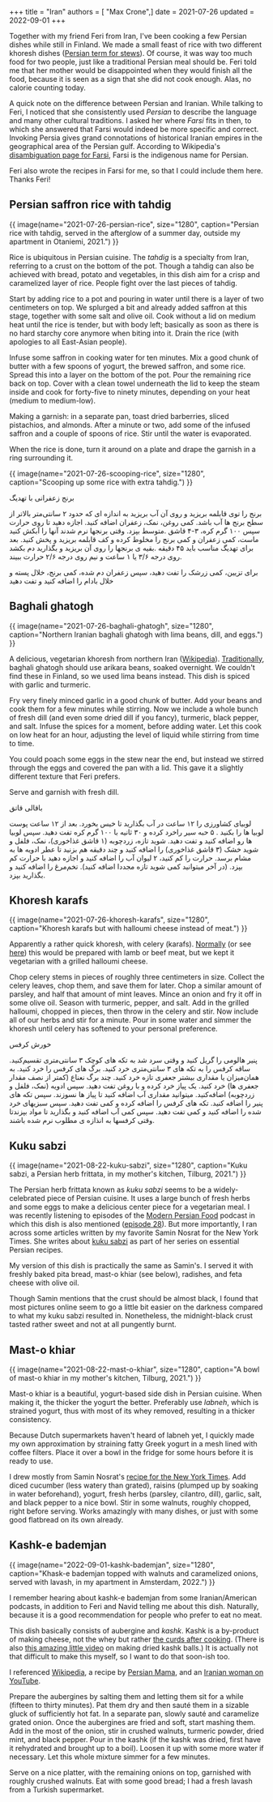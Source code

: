 +++
title = "Iran"
authors = [ "Max Crone",]
date = 2021-07-26
updated = 2022-09-01
+++


Together with my friend Feri from Iran, I've been cooking a few Persian dishes while still in Finland.
We made a small feast of rice with two different khoresh dishes ([Persian term for stews](https://en.wikipedia.org/wiki/Khoresh)).
Of course, it was way too much food for two people, just like a traditional Persian meal should be.
Feri told me that her mother would be disappointed when they would finish all the food, because it is seen as a sign that she did not cook enough.
Alas, no calorie counting today.

A quick note on the difference between Persian and Iranian.
While talking to Feri, I noticed that she consistently used *Persian* to describe the language and many other cultural traditions.
I asked her where *Farsi* fits in then, to which she answered that Farsi would indeed be more specific and correct.
Invoking Persia gives grand connotations of historical Iranian empires in the geographical area of the Persian gulf.
According to Wikipedia's [disambiguation page for Farsi](https://en.wikipedia.org/wiki/Farsi_(disambiguation)), Farsi is the indigenous name for Persian.

Feri also wrote the recipes in Farsi for me, so that I could include them here. Thanks Feri!

## Persian saffron rice with tahdig
{{ image(name="2021-07-26-persian-rice", size="1280", caption="Persian rice with tahdig, served in the afterglow of a summer day, outside my apartment in Otaniemi, 2021.") }}

Rice is ubiquitous in Persian cuisine.
The *tahdig* is a specialty from Iran, referring to a crust on the bottom of the pot.
Though a tahdig can also be achieved with bread, potato and vegetables, in this dish aim for a crisp and caramelized layer of rice.
People fight over the last pieces of tahdig.

Start by adding rice to a pot and pouring in water until there is a layer of two centimeters on top.
We splurged a bit and already added saffron at this stage, together with some salt and olive oil.
Cook without a lid on medium heat until the rice is tender, but with body left; basically as soon as there is no hard starchy core anymore when biting into it.
Drain the rice (with apologies to all East-Asian people).

Infuse some saffron in cooking water for ten minutes.
Mix a good chunk of butter with a few spoons of yogurt, the brewed saffron, and some rice.
Spread this into a layer on the bottom of the pot.
Pour the remaining rice back on top.
Cover with a clean towel underneath the lid to keep the steam inside and cook for forty-five to ninety minutes, depending on your heat (medium to medium-low).

Making a garnish: in a separate pan, toast dried barberries, sliced pistachios, and almonds.
After a minute or two, add some of the infused saffron and a couple of spoons of rice.
Stir until the water is evaporated.

When the rice is done, turn it around on a plate and drape the garnish in a ring surrounding it.

{{ image(name="2021-07-26-scooping-rice", size="1280", caption="Scooping up some rice with extra tahdig.") }}

برنج زعفرانی با تهدیگ‌

‎برنج را توی قابلمه بریزید و روی آن آب بریزید به اندازه ای که حدود ۲ سانتی‌متر بالاتر از سطح برنج ها آب باشد. کمی روغن، نمک، زعفران اضافه کنید. اجازه دهید تا روی حرارت متوسط بپزد. وقتی برنجها نرم شدند آنها را آبکش‌ کنید.
‎سپس ۱۰۰ گرم کره، ۳-۴ قاشق ماست، کمی زعفران و کمی برنج را مخلوط کرده و کف قابلمه بریزید و پخش کنید. بعد بقیه ی برنجها را روی آن بریزید و بگذارید دم بکشد.
‎برای تهدیگ مناسب باید ۴۵ دقیقه روی درجه ۳/۶ یا ۱ ساعت و نیم روی درجه ۲/۶ حرارت ببیند.

‎برای تزیین، کمی زرشک را تفت دهید، سپس زعفران دم شده، کمی برنج، خلال پسته و خلال بادام را اضافه کنید و تفت دهید

## Baghali ghatogh

{{ image(name="2021-07-26-baghali-ghatogh", size="1280", caption="Northern Iranian baghali ghatogh with lima beans, dill, and eggs.") }}

A delicious, vegetarian khoresh from northern Iran ([Wikipedia](https://en.wikipedia.org/wiki/Baghali_ghatogh)).
[Traditionally](https://www.youtube.com/watch?v=gAd_oVmts64), baghali ghatogh should use arikara beans, soaked overnight.
We couldn't find these in Finland, so we used lima beans instead.
This dish is spiced with garlic and turmeric.

Fry very finely minced garlic in a good chunk of butter.
Add your beans and cook them for a few minutes while stirring.
Now we include a whole bunch of fresh dill (and even some dried dill if you fancy), turmeric, black pepper, and salt.
Infuse the spices for a moment, before adding water.
Let this cook on low heat for an hour, adjusting the level of liquid while stirring from time to time.

You could poach some eggs in the stew near the end, but instead we stirred through the eggs and covered the pan with a lid.
This gave it a slightly different texture that Feri prefers.

Serve and garnish with fresh dill.

باقالی قاتق

لوبیای کشاورزی را ۱۲ ساعت در آب بگذارید تا خیس بخورد. بعد از ۱۲ ساعت پوست لوبیا ها را بکنید .
۵ حبه سیر راخرد کرده و ۳۰ ثانیه با ۱۰۰ گرم کره تفت دهید.
سپس لوبیا ها رو اضافه کنید و تفت دهید.
شوید تازه، زردچوبه (۱ قاشق غذاخوری)، نمک، فلفل و شوید خشک (۳ قاشق غذاخوری)
را اضافه کنید و چند دقیقه هم بزنید تا عطر ادویه ها به مشام برسد.
حرارت را کم کنید، ۲ لیوان آب را اضافه کنید و اجازه دهید با حرارت کم بپزد.
(در آخر میتوانید کمی شوید تازه مجددا اضافه کنید).
تخم‌مرغ را اضافه کنید و بگذارید بپزد.

## Khoresh karafs

{{ image(name="2021-07-26-khoresh-karafs", size="1280", caption="Khoresh karafs but with halloumi cheese instead of meat.") }}

Apparently a rather quick khoresh, with celery (karafs).
[Normally](https://www.youtube.com/watch?v=fcWUZJErZAA) (or see [here](https://cooking.nytimes.com/recipes/1021434-khoresh-karafs-persian-celery-stew-with-lamb)) this would be prepared with lamb or beef meat, but we kept it vegetarian with a grilled halloumi cheese.

Chop celery stems in pieces of roughly three centimeters in size.
Collect the celery leaves, chop them, and save them for later.
Chop a similar amount of parsley, and half that amount of mint leaves.
Mince an onion and fry it off in some olive oil.
Season with turmeric, pepper, and salt.
Add in the grilled halloumi, chopped in pieces, then throw in the celery and stir.
Now include all of our herbs and stir for a minute.
Pour in some water and simmer the khoresh until celery has softened to your personal preference.

خورش کرفس 

پنیر هالومی را گریل کنید و وقتی سرد شد به تکه های کوچک ۳ سانتی‌متری تقسیم‌کنید.
ساقه کرفس را‌ به تکه های ۳ سانتی‌متری خرد کنید.
برگ های کرفس را خرد کنید. به همان‌میزان یا مقداری بیشتر جعفری تازه خرد کنید. چند برگ نعناع (کمتر از نصف مقدار جعفری ها) خرد کنید.
یک پیاز خرد کرده و با روغن تفت دهید. سپس ادویه (نمک، فلفل و زردچوبه) اضافه‌کنید. میتوانید مقداری آب اضافه کنید تا پیاز ها نسوزند. سپس تکه های پنیر را اضافه کنید.
تکه های کرفس را اضافه کرده و کمی تفت دهید. سپس سبزیهای خرد شده را اضافه کنید و کمی تفت دهید.
سپس کمی آب اضافه کنید و بگذارید تا مواد بپزندتا وقتی کرفسها به انذازه ی مطلوب نرم شده باشند.

## Kuku sabzi

{{ image(name="2021-08-22-kuku-sabzi", size="1280", caption="Kuku sabzi, a Persian herb frittata, in my mother's kitchen, Tilburg, 2021.") }}

The Persian herb frittata known as *kuku sabzi* seems to be a widely-celebrated piece of Persian cuisine.
It uses a large bunch of fresh herbs and some eggs to make a delicious center piece for a vegetarian meal.
I was recently listening to episodes of the [Modern Persian Food](https://modernpersianfood.com/episodes/) podcast in which this dish is also mentioned ([episode 28](https://modernpersianfood.com/episode-28/)).
But more importantly, I ran across some articles written by my favorite Samin Nosrat for the New York Times.
She writes about [kuku sabzi](https://cooking.nytimes.com/recipes/1020203-kuku-sabzi-persian-herb-frittata) as part of her series on essential Persian recipes.

My version of this dish is practically the same as Samin's.
I served it with freshly baked pita bread, mast-o khiar (see below), radishes, and feta cheese with olive oil.

Though Samin mentions that the crust should be almost black, I found that most pictures online seem to go a little bit easier on the darkness compared to what my kuku sabzi resulted in.
Nonetheless, the midnight-black crust tasted rather sweet and not at all pungently burnt.

## Mast-o khiar

{{ image(name="2021-08-22-mast-o-khiar", size="1280", caption="A bowl of mast-o khiar in my mother's kitchen, Tilburg, 2021.") }}

Mast-o khiar is a beautiful, yogurt-based side dish in Persian cuisine.
When making it, the thicker the yogurt the better.
Preferably use *labneh*, which is strained yogurt, thus with most of its whey removed, resulting in a thicker consistency.

Because Dutch supermarkets haven't heard of labneh yet, I quickly made my own approximation by straining fatty Greek yogurt in a mesh lined with coffee filters.
Place it over a bowl in the fridge for some hours before it is ready to use.

I drew mostly from Samin Nosrat's [recipe for the New York Times](https://cooking.nytimes.com/recipes/1020213-mast-o-khiar-persian-cucumber-and-herb-yogurt).
Add diced cucumber (less watery than grated), raisins (plumped up by soaking in water beforehand), yogurt, fresh herbs (parsley, cilantro, dill), garlic, salt, and black pepper to a nice bowl.
Stir in some walnuts, roughly chopped, right before serving.
Works amazingly with many dishes, or just with some good flatbread on its own already.

## Kashk-e bademjan

{{ image(name="2022-09-01-kashk-bademjan", size="1280", caption="Khask-e bademjan topped with walnuts and caramelized onions, served with lavash, in my apartment in Amsterdam, 2022.") }}

I remember hearing about kashk-e bademjan from some Iranian/American podcasts, in addition to Feri and Navid telling me about this dish.
Naturally, because it is a good recommendation for people who prefer to eat no meat.

This dish basically consists of aubergine and *kashk*.
Kashk is a by-product of making cheese, not the whey but rather [the curds after cooking](https://www.youtube.com/watch?v=Ns3mb2fXzbQ).
(There is also [this amazing little video](https://www.youtube.com/watch?v=ZroOJLlCWHA) on making dried kashk balls.)
It is actually not that difficult to make this myself, so I want to do that soon-ish too.

I referenced [Wikipedia](https://en.wikipedia.org/wiki/Kashk_bademjan), a recipe by [Persian Mama](https://web.archive.org/web/20160324183212/http://persianmama.com/eggplant-and-walnut-dip-kashke-bedemjan/), and an [Iranian woman on YouTube](https://www.youtube.com/watch?v=b9atZeRCESE).

Prepare the aubergines by salting them and letting them sit for a while (fifteen to thirty minutes).
Pat them dry and then sauté them in a sizable gluck of sufficiently hot fat.
In a separate pan, slowly sauté and caramelize grated onion.
Once the aubergines are fried and soft, start mashing them.
Add in the most of the onion, stir in crushed walnuts, turmeric powder, dried mint, and black pepper.
Pour in the kashk (if the kashk was dried, first have it rehydrated and brought up to a boil).
Loosen it up with some more water if necessary.
Let this whole mixture simmer for a few minutes.

Serve on a nice platter, with the remaining onions on top, garnished with roughly crushed walnuts.
Eat with some good bread; I had a fresh lavash from a Turkish supermarket.
